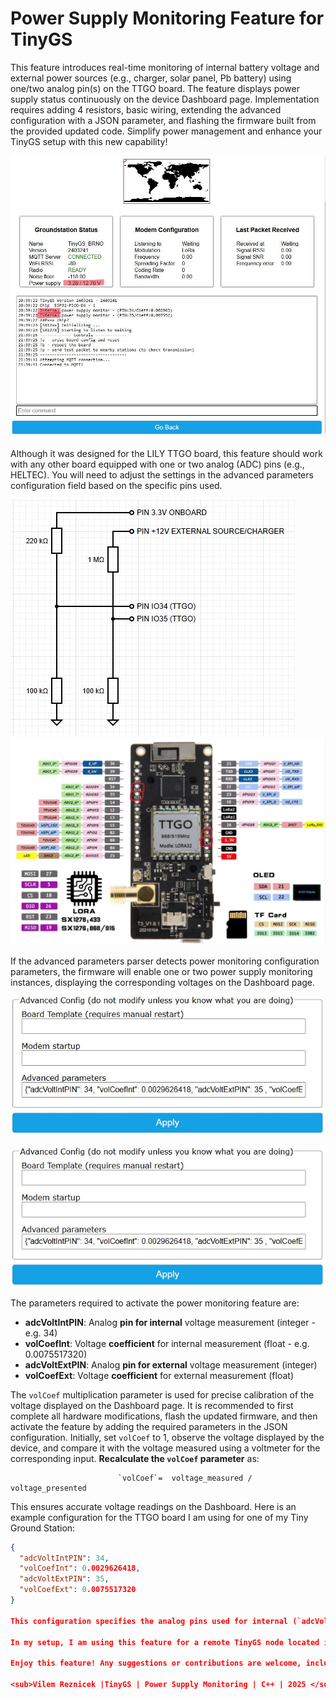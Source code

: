 ﻿# Power Supply Monitoring Feature for TinyGS
 This feature introduces real-time monitoring of internal battery voltage and external power sources (e.g., charger, solar panel, Pb battery) using one/two analog pin(s) on the TTGO board. The feature displays power supply status continuously on the device Dashboard page. Implementation requires adding 4 resistors, basic wiring, extending the advanced configuration with a JSON parameter, and flashing the firmware built from the provided updated code. Simplify power management and enhance your TinyGS setup with this new capability!

 ![screenshot](img/dashboard.jpg)

 Although it was designed for the LILY TTGO board, this feature should work with any other board equipped with one or two analog (ADC) pins (e.g., HELTEC). You will need to adjust the settings in the advanced parameters configuration field based on the specific pins used.

![screenshot](img/addition_circuit.jpg)
![screenshot](img/ttgo.jpg)

If the advanced parameters parser detects power monitoring configuration parameters, the firmware will enable one or two power supply monitoring instances, displaying the corresponding voltages on the Dashboard page. 

![screenshot](img/advanced_config.jpg)

<img align="center" src="img/advanced_config.jpg" alt="Advanced config">

The parameters required to activate the power monitoring feature are:
- **adcVoltIntPIN**: Analog **pin for internal** voltage measurement (integer - e.g. 34)
- **volCoefInt**: Voltage **coefficient** for internal measurement (float - e.g. 0.0075517320)
- **adcVoltExtPIN**: Analog **pin for external** voltage measurement (integer)
- **volCoefExt**: Voltage **coefficient** for external measurement (float)

The `volCoef` multiplication parameter is used for precise calibration of the voltage displayed on the Dashboard page. It is recommended to first complete all hardware modifications, flash the updated firmware, and then activate the feature by adding the required parameters in the JSON configuration. Initially, set `volCoef` to 1, observe the voltage displayed by the device, and compare it with the voltage measured using a voltmeter for the corresponding input. **Recalculate the `volCoef` parameter** as:

                            `volCoef`=  voltage_measured / voltage_presented

This ensures accurate voltage readings on the Dashboard. Here is an example configuration for the TTGO board I am using for one of my Tiny Ground Station:

```json
{
  "adcVoltIntPIN": 34,
  "volCoefInt": 0.0029626418,
  "adcVoltExtPIN": 35,
  "volCoefExt": 0.0075517320
}

This configuration specifies the analog pins used for internal (`adcVoltIntPIN`) and external (`adcVoltExtPIN`) voltage measurements, along with their respective calibration coefficients (`volCoefInt` and `volCoefExt`). Ensure these values align with your hardware setup for accurate monitoring. The more carefully you perform the calibration step, the more accurate and precise the voltage values displayed on the Dashboard page will be. Taking time to fine-tune the volCoef parameters ensures reliable and precise monitoring of power supply voltages.

In my setup, I am using this feature for a remote TinyGS node located in my garden, powered solely by an external 10Ah 12V Pb battery. This setup allows me to remotely monitor both the internal and external battery statuses. While the external Pb battery is occasionally charged via a solar panel, there are rare instances when it requires additional charging. This feature helps me prevent excessive discharging below 11V, which could otherwise damage the Pb battery and significantly reduce its capacity.

Enjoy this feature! Any suggestions or contributions are welcome, including code pushbacks. Meanwhile, I plan to submit a proposal to the TinyGS team for the inclusion of this feature in their official firmware.

<sub>Vilem Reznicek |TinyGS | Power Supply Monitoring | C++ | 2025 </sub>

